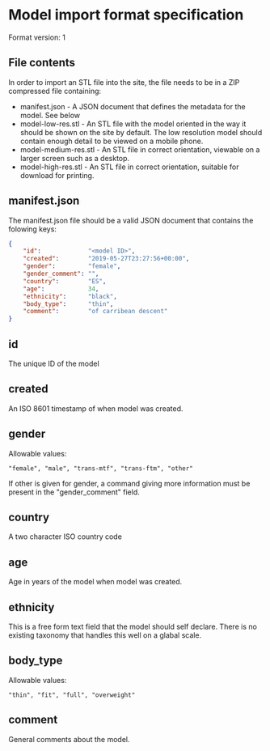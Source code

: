 Model import format specification
=================================

Format version: 1

File contents
-------------

In order to import an STL file into the site, the file
needs to be in a ZIP compressed file containing:

* manifest.json     - A JSON document that defines the metadata for the model. See below
* model-low-res.stl - An STL file with the model oriented in the way it should be shown on the
                    site by default. The low resolution model should contain enough detail
                    to be viewed on a mobile phone.
* model-medium-res.stl - An STL file in correct orientation, viewable on a larger screen such as 
                       a desktop.
* model-high-res.stl   - An STL file in correct orientation, suitable for download for printing.

manifest.json
-------------

The manifest.json file should be a valid JSON document that contains the 
folowing keys:

```json
{
    "id":             "<model ID>",
    "created":        "2019-05-27T23:27:56+00:00",
    "gender":         "female",
    "gender_comment": "",
    "country":        "ES",
    "age":            34,
    "ethnicity":      "black",
    "body_type":      "thin",
    "comment":        "of carribean descent"       
}
```

id
--

The unique ID of the model

created
-------

An ISO 8601 timestamp of when model was created.

gender
------

Allowable values: 
 
`"female", "male", "trans-mtf", "trans-ftm", "other"`

If other is given for gender, a command giving more information must be present in
the "gender_comment" field.

country
-------

A two character ISO country code

age
---

Age in years of the model when model was created.


ethnicity
---------

This is a free form text field that the model should self declare. There is no existing taxonomy that handles
this well on a glabal scale. 


body_type
---------

Allowable values:

`"thin", "fit", "full", "overweight"`

comment
-------

General comments about the model. 
